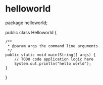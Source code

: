 # helloworld
package helloworld;

public class Helloworld {

    /**
     * @param args the command line arguments
     */
    public static void main(String[] args) {
        // TODO code application logic here
        System.out.println("hello world");
    }
    
}

